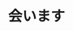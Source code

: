 ---
title: 会います
description: 见面
kana: あいます
pronunciation: aimasu
tone: 平板型
type: 动
pubDate: 2024-07-04 00:00:10
---